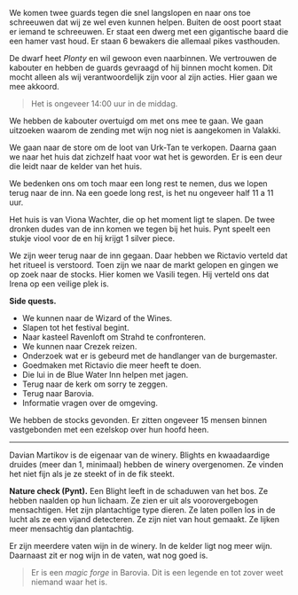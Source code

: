 We komen twee guards tegen die snel langslopen en naar ons toe schreeuwen dat wij ze wel even kunnen helpen. Buiten de oost poort staat er iemand te schreeuwen. Er staat een dwerg met een gigantische baard die een hamer vast houd. Er staan 6 bewakers die allemaal pikes vasthouden.

De dwarf heet *Plonty* en wil gewoon even naarbinnen. We vertrouwen de kabouter en hebben de guards gevraagd of hij binnen mocht komen. Dit mocht alleen als wij verantwoordelijk zijn voor al zijn acties. Hier gaan we mee akkoord.

> Het is ongeveer 14:00 uur in de middag.

We hebben de kabouter overtuigd om met ons mee te gaan. We gaan uitzoeken waarom de zending met wijn nog niet is aangekomen in Valakki.

We gaan naar de store om de loot van Urk-Tan te verkopen. Daarna gaan we naar het huis dat zichzelf haat voor wat het is geworden. Er is een deur die leidt naar de kelder van het huis.

We bedenken ons om toch maar een long rest te nemen, dus we lopen terug naar de inn. Na een goede long rest, is het nu ongeveer half 11 a 11 uur.

Het huis is van Viona Wachter, die op het moment ligt te slapen. De twee dronken dudes van de inn komen we tegen bij het huis. Pynt speelt een stukje viool voor de en hij krijgt 1 silver piece.

We zijn weer terug naar de inn gegaan. Daar hebben we Rictavio verteld dat het ritueel is verstoord. Toen zijn we naar de markt gelopen en gingen we op zoek naar de stocks. Hier komen we Vasili tegen. Hij verteld ons dat Irena op een veilige plek is.

**Side quests.** 
 
 * We kunnen naar de Wizard of the Wines. 
 * Slapen tot het festival begint. 
 * Naar kasteel Ravenloft om Strahd te confronteren. 
 * We kunnen naar Crezek reizen. 
 * Onderzoek wat er is gebeurd met de handlanger van de burgemaster. 
 * Goedmaken met Rictavio die meer heeft te doen. 
 * Die lui in de Blue Water Inn helpen met jagen. 
 * Terug naar de kerk om sorry te zeggen. 
 * Terug naar Barovia. 
 * Informatie vragen over de omgeving. 

We hebben de stocks gevonden. Er zitten ongeveer 15 mensen binnen vastgebonden met een ezelskop over hun hoofd heen. 

---

Davian Martikov is de eigenaar van de winery. Blights en kwaadaardige druides (meer dan 1, minimaal) hebben de winery overgenomen. Ze vinden het niet fijn als je ze steekt of in de fik steekt. 

**Nature check (Pynt).** Een Blight leeft in de schaduwen van het bos. Ze hebben naalden op hun lichaam. Ze zien er uit als voorovergebogen mensachtigen. Het zijn plantachtige type dieren. Ze laten pollen los in de lucht als ze een vijand detecteren. Ze zijn niet van hout gemaakt. Ze lijken meer mensachtig dan plantachtig.

Er zijn meerdere vaten wijn in de winery. In de kelder ligt nog meer wijn. Daarnaast zit er nog wijn in de vaten, wat nog goed is. 

> Er is een *magic forge* in Barovia. Dit is een legende en tot zover weet niemand waar het is.







